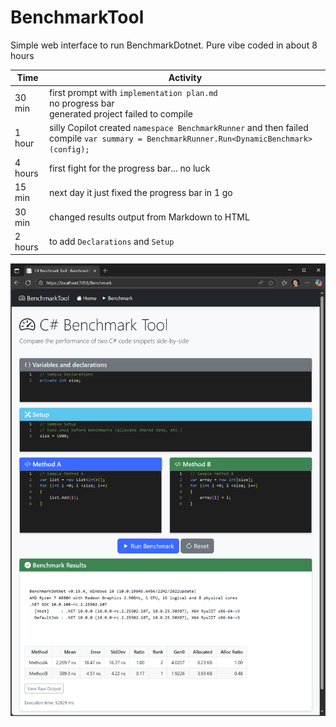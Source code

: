 # BenchmarkTool

Simple web interface to run BenchmarkDotnet.
Pure vibe coded in about 8 hours

| Time     | Activity                                                                                                                                                         |
|----------|------------------------------------------------------------------------------------------------------------------------------------------------------------------|
| 30 min   | first prompt with `implementation plan.md`<br>no progress bar<br>generated project failed to compile                                                              |
| 1 hour   | silly Copilot created `namespace BenchmarkRunner` and then failed compile `var summary = BenchmarkRunner.Run<DynamicBenchmark>(config);`                                          |
| 4 hours  | first fight for the progress bar... no luck                                                                                                                       |
| 15 min   | next day it just fixed the progress bar in 1 go                                                                                                                  |
| 30 min   | changed results output from Markdown to HTML                                                                                                                     |
| 2 hours  | to add `Declarations` and `Setup`                                                                                                                               |

![BenchmarkTool Screenshot](./screenshot.png)
